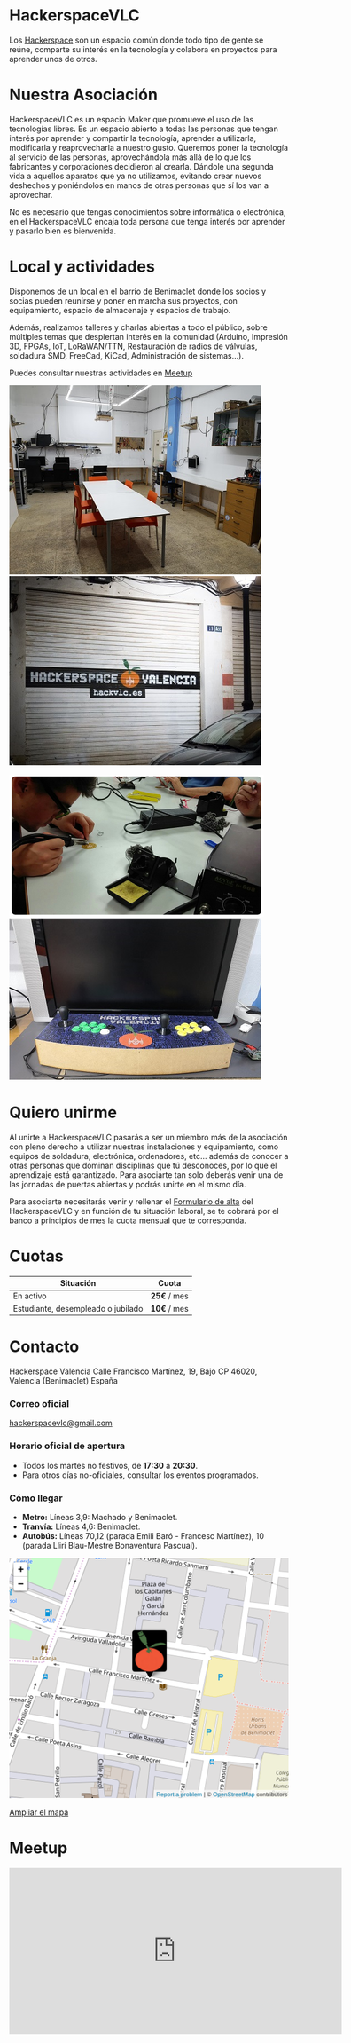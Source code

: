 # HackerspaceVLC

Los [Hackerspace](http://hackerspaces.org/) son un espacio común donde todo tipo de gente se reúne, comparte su interés en la tecnología y colabora en proyectos para aprender unos de otros.

# Nuestra Asociación

HackerspaceVLC es un espacio Maker que promueve el uso de las tecnologías libres. Es un espacio abierto a todas las personas que tengan interés por aprender y compartir la tecnología, aprender a utilizarla, modificarla y reaprovecharla a nuestro gusto. Queremos poner la tecnología al servicio de las personas, aprovechándola más allá de lo que los fabricantes y corporaciones decidieron al crearla. Dándole una segunda vida a aquellos aparatos que ya no utilizamos, evitando crear nuevos deshechos y poniéndolos en manos de otras personas que sí los van a aprovechar.

No es necesario que tengas conocimientos sobre informática o electrónica, en el HackerspaceVLC encaja toda persona que tenga interés por aprender y pasarlo bien es bienvenida.

# Local y actividades

Disponemos de un local en el barrio de Benimaclet donde los socios y socias pueden reunirse y poner en marcha sus proyectos, con equipamiento, espacio de almacenaje y espacios de trabajo.

Además, realizamos talleres y charlas abiertas a todo el público, sobre múltiples temas que despiertan interés en la comunidad (Arduino, Impresión 3D, FPGAs, IoT, LoRaWAN/TTN, Restauración de radios de válvulas, soldadura SMD, FreeCad, KiCad, Administración de sistemas...).

Puedes consultar nuestras actividades en [Meetup](https://www.meetup.com/es-ES/Hackerspace-Valencia/events/)

![local.jpg](local.jpg "local.jpg") ![Fachada_Hackerspace.jpg](Fachada_Hackerspace.jpg "Fachada_Hackerspace.jpg")

![foto3.png](foto3.png "foto3.png") ![Recreativa.png](Recreativa.png "Recreativa.png")

# Quiero unirme

Al unirte a HackerspaceVLC pasarás a ser un miembro más de la asociación con pleno derecho a utilizar nuestras instalaciones y equipamiento, como equipos de soldadura, electrónica, ordenadores, etc... además de conocer a otras personas que dominan disciplinas que tú desconoces, por lo que el aprendizaje está garantizado. Para asociarte tan solo deberás venir una de las jornadas de puertas abiertas y podrás unirte en el mismo día.

Para asociarte necesitarás venir y rellenar el [Formulario de alta](FormularioAltaHackerspace_V2.0.pdf) del HackerspaceVLC y en función de tu situación laboral, se te cobrará por el banco a principios de mes la cuota mensual que te corresponda.

# Cuotas

| Situación | Cuota |
|-----------|-------|
| En activo | **25€** / mes |
| Estudiante, desempleado o jubilado | **10€** / mes |

# Contacto

Hackerspace Valencia
Calle Francisco Martínez, 19, Bajo
CP 46020, Valencia (Benimaclet)
España

### Correo oficial

[hackerspacevlc@gmail.com](mailto:hackerspacevlc@gmail.com)

### Horario oficial de apertura

* Todos los martes no festivos, de **17:30** a **20:30**.
* Para otros días no-oficiales, consultar los eventos programados.

### Cómo llegar

* **Metro:** Líneas 3,9: Machado y Benimaclet.
* **Tranvía:** Líneas 4,6: Benimaclet.
* **Autobús:** Líneas 70,12 (parada Emili Baró - Francesc Martínez), 10 (parada Lliri Blau-Mestre Bonaventura Pascual).

![mini_mapa.png](mini_mapa.png "Mapa")

[Ampliar el mapa](https://www.openstreetmap.org/?mlat=39.48828&mlon=-0.35839#map=19/39.48828/-0.35839&layers=N)

# Meetup

<iframe width="600" height="300" src="http://meetu.ps/3fx94l" frameborder="0"></iframe>
